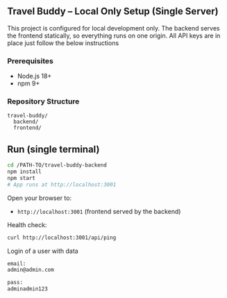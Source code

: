 ## Travel Buddy – Local Only Setup (Single Server)

This project is configured for local development only. The backend serves the frontend statically, so everything runs on one origin. All API keys are in place just follow the below instructions

### Prerequisites
- Node.js 18+
- npm 9+

### Repository Structure
```
travel-buddy/
  backend/
  frontend/
```

## Run (single terminal)

```bash
cd /PATH-TO/travel-buddy-backend
npm install
npm start
# App runs at http://localhost:3001
```

Open your browser to:
- `http://localhost:3001` (frontend served by the backend)

Health check:
```bash
curl http://localhost:3001/api/ping
```

Login of a user with data
```bash
email:
admin@admin.com

pass:
adminadmin123
```